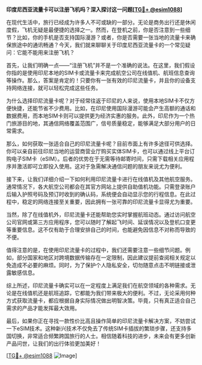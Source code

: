**印度尼西亚流量卡可以注册飞机吗？深入探讨这一问题[[TG💪+ @esim1088](https://t.me/s/esim1088)]**

在现代生活中，旅行已经成为许多人不可或缺的一部分。无论是商务出行还是休闲度假，飞机无疑是最便捷的选择之一。然而，在登机之前，你是否注意到一些细节？比如，你的手机是否支持国际漫游？或者，你是否需要一张当地的流量卡来确保旅途中的通讯畅通？今天，我们就来聊聊关于印度尼西亚流量卡的一个常见疑问：它能不能用来注册飞机？

首先，让我们明确一点——“注册飞机”并不是一个准确的说法。在这里，我们假设你指的是使用印尼本地的SIM卡或流量卡来完成航空公司在线值机、航班信息查询等操作。那么，答案是肯定的！只要你有一张有效的印尼流量卡，并且你的设备支持网络连接，就可以轻松完成这些任务。

为什么选择印尼流量卡呢？对于经常往返于印尼的人来说，使用本地SIM卡不仅方便快捷，还能节省不少费用。比如，在印尼使用国际漫游可能会产生高额的通话和数据费用，而本地SIM卡则可以提供更为经济实惠的服务。此外，印尼作为一个热门旅游目的地，其通信网络覆盖范围广，信号质量稳定，能够满足大部分用户的日常需求。

那么，如何获取一张适合自己的印尼流量卡呢？目前市面上有许多途径可供选择。你可以亲自前往印尼当地的运营商营业厅购买实体SIM卡，也可以通过线上平台订购电子SIM卡（eSIM）。后者的优势在于无需等待邮寄时间，只需下载相关应用程序并激活即可立即投入使用。这对于急需解决通信问题的朋友来说尤为便利。

接下来，让我们详细介绍一下如何利用印尼流量卡进行在线值机及其他航空服务。通常情况下，各大航空公司都会在其官方网站上提供自助值机功能。只需登录账户后输入护照号码及预订时收到的确认码，系统便会自动显示您的行程信息。在此过程中，稳定的网络连接至关重要，因此拥有一张可靠的印尼流量卡显得尤为重要。

当然，除了在线值机外，印尼流量卡还能帮助您实时掌握航班动态。通过访问航空公司官网或第三方应用程序，您可以随时了解起飞时间、延误情况以及登机口变更等重要信息。这不仅有助于合理安排自己的时间，也能避免因信息不对称而导致的不便。

值得注意的是，在使用印尼流量卡的过程中，我们还需要注意一些细节问题。例如，部分国家和地区对跨境数据传输存在一定限制，因此建议提前查阅相关规定以免造成不必要的麻烦。同时，为了保护个人隐私安全，切勿随意点击不明链接或泄露敏感信息。

综上所述，印尼流量卡确实可以在一定程度上满足我们在航空领域的各种需求。无论是在线值机还是航班追踪，它都能为我们带来极大的便利。不过，无论采用何种方式获取流量卡，都应根据自身实际情况做出明智决策。毕竟，只有真正适合自己需求的产品才能发挥最大效用。

最后，如果你正在寻找一款性价比高且操作简单的印尼流量卡解决方案，不妨尝试一下eSIM技术。这种新兴技术不仅免去了传统SIM卡插拔的繁琐步骤，还支持多国切换，非常适合频繁跨国旅行的人士。相信随着科技的进步，未来会有更多创新产品问世，让我们的出行体验更加美好！

[[TG💪+ @esim1088](https://t.me/s/esim1088) ![Image](https://i.postimg.cc/4NQfJmqS/Snipaste-2025-05-13-00-14-12.png)]